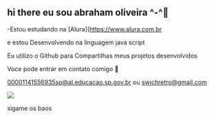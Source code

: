 ## hi there eu sou abraham oliveira ^-^👋

-Estou estudando na [Alura](https://www.alura.com.br

e estou Desenvolvendo na linguagem java script

Eu utilizo o Github para Compartilhas meus projetos desenvolvidos

Voce pode entrar em contato comigo 📧

00001141556935sp@al.educacao.sp.gov.br
ou
swichretro@gmail.com

![](https://tenor.com/Z5lt.gif)

sigame os baos

